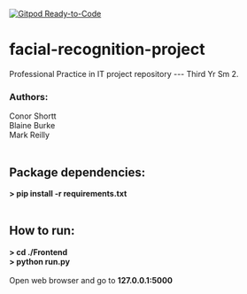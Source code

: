[![Gitpod Ready-to-Code](https://img.shields.io/badge/Gitpod-Ready--to--Code-blue?logo=gitpod)](https://gitpod.io/#https://github.com/conorshortt123/facial-recognition-project) 

# facial-recognition-project
Professional Practice in IT project repository --- Third Yr Sm 2.</br>
### Authors:
Conor Shortt</br>
Blaine Burke</br>
Mark Reilly</br></br>
## Package dependencies:</br>
<b>> pip install -r requirements.txt</b></br></br>
## How to run:</br>
<b>> cd ./Frontend</b></br>
<b>> python run.py</b></br></br>
Open web browser and go to <b>127.0.0.1:5000</b>
